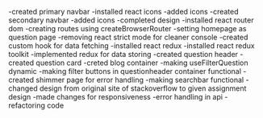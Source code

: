 -created primary navbar
-installed react icons
-added icons
-created secondary navbar
-added icons 
-completed design
-installed react router dom
-creating routes using createBrowserRouter
-setting homepage as question page
-removing react strict mode for cleaner console
-created custom hook for data fetching
-installed react redux
-installed react redux toolkit
-implemented redux for data storing
-created question header
-created question card
-creted blog container
-making useFilterQuestion dynamic
-making filter buttons in questionheader container functional
-created shimmer page for error handling
-making searchbar functional
-changed design from original site of stackoverflow to given assignment design
-made changes for responsiveness
-error handling in api
-refactoring code

